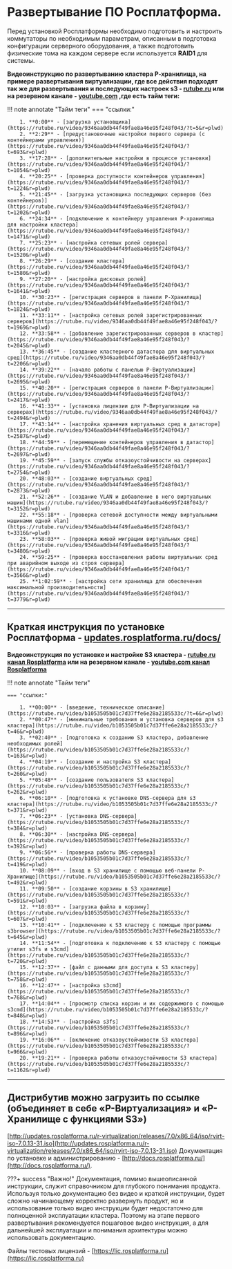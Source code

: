 # __Развертывание ПО Росплатформа.__ 

Перед установкой Росплатформы необходимо подготовить и настроить коммутаторы по необходимым параметрам, описанным в подготовка конфигурации серверного оборудования, а также подготовить физические тома на каждом сервере если используется **RAID1** для системы.

**Видеоинструкцию по развертыванию кластера Р-хранилища, на примере развертывания виртуализации, где все действия подходят так же для развертывания и последующих настроек s3 - [rutube.ru](https://rutube.ru/video/9346aa0db44f49fae8a46e95f248f043) или на резервном канале - [youtube.com](https://www.youtube.com/watch?v=jYRByNsKcW8) ,где есть тайм теги:**

!!! note annotate "Тайм теги"
    === "ссылки:"
   
        1. **0:00** - [загрузка установщика](https://rutube.ru/video/9346aa0db44f49fae8a46e95f248f043/?t=5&r=plwd)
        2. **2:29** - [предустановочные настройки первого сервера (с контейнерами управления)](https://rutube.ru/video/9346aa0db44f49fae8a46e95f248f043/?t=693&r=plwd)
        3. **17:28** - [дополнительные настройки в процессе установки](https://rutube.ru/video/9346aa0db44f49fae8a46e95f248f043/?t=1054&r=plwd)
        4. **20:25** - [проверка доступности контейнеров управления](https://rutube.ru/video/9346aa0db44f49fae8a46e95f248f043/?t=1224&r=plwd)
        5. **21:45** - [загрузка установщика последующих серверов (без контейнеров)](https://rutube.ru/video/9346aa0db44f49fae8a46e95f248f043/?t=1202&r=plwd)
        6. **24:34** - [подключение к контейнеру управления Р-хранилища для настройки кластера](https://rutube.ru/video/9346aa0db44f49fae8a46e95f248f043/?t=1471&r=plwd)
        7. **25:23** - [настройка сетевых ролей сервера](https://rutube.ru/video/9346aa0db44f49fae8a46e95f248f043/?t=1520&r=plwd)
        8. **26:29** - [создание кластера](https://rutube.ru/video/9346aa0db44f49fae8a46e95f248f043/?t=1580&r=plwd)
        9. **27:20** - [настройка дисковых ролей](https://rutube.ru/video/9346aa0db44f49fae8a46e95f248f043/?t=1641&r=plwd)
        10. **30:23** - [регистрация серверов в панели Р-Хранилища](https://rutube.ru/video/9346aa0db44f49fae8a46e95f248f043/?t=1824&r=plwd)
        11. **33:11** - [настройка сетевых ролей зарегистрированных серверов](https://rutube.ru/video/9346aa0db44f49fae8a46e95f248f043/?t=1969&r=plwd)
        12. **33:58** - [добавление зарегистрированных серверов в кластер](https://rutube.ru/video/9346aa0db44f49fae8a46e95f248f043/?t=2045&r=plwd)
        13. **36:45** - [создание кластерного датастора для виртуальных сред](https://rutube.ru/video/9346aa0db44f49fae8a46e95f248f043/?t=2206&r=plwd)
        14. **39:22** - [начало работы с панелью Р-Виртуализации](https://rutube.ru/video/9346aa0db44f49fae8a46e95f248f043/?t=2695&r=plwd)
        15. **40:20** - [регистрация серверов в панели Р-Виртуализации](https://rutube.ru/video/9346aa0db44f49fae8a46e95f248f043/?t=2417&r=plwd)
        16. **41:33** - [установка лицензии для Р-Виртуализации на серверах](https://rutube.ru/video/9346aa0db44f49fae8a46e95f248f043/?t=2494&r=plwd)
        17. **43:14** - [настройка хранения виртуальных сред в датасторе](https://rutube.ru/video/9346aa0db44f49fae8a46e95f248f043/?t=2587&r=plwd)
        18. **44:59** - [перемещение контейнеров управления в датастор](https://rutube.ru/video/9346aa0db44f49fae8a46e95f248f043/?t=2697&r=plwd)
        19. **45:59** - [запуск службы отказоустойчивости на серверах](https://rutube.ru/video/9346aa0db44f49fae8a46e95f248f043/?t=2754&r=plwd)
        20. **48:03** - [создание виртуальных сред](https://rutube.ru/video/9346aa0db44f49fae8a46e95f248f043/?t=2873&r=plwd)
        21. **52:26** - [создание VLAN и добавление в него виртуальных машин](https://rutube.ru/video/9346aa0db44f49fae8a46e95f248f043/?t=3152&r=plwd)
        22. **55:18** - [проверка сетевой доступности между виртуальными машинами одной vlan](https://rutube.ru/video/9346aa0db44f49fae8a46e95f248f043/?t=3316&r=plwd)
        23. **58:03** - [проверка живой миграции виртуальных сред](https://rutube.ru/video/9346aa0db44f49fae8a46e95f248f043/?t=3480&r=plwd)
        24. **59:25** - [проверка восстановления работы виртуальных сред при аварийном выходе из строя сервера](https://rutube.ru/video/9346aa0db44f49fae8a46e95f248f043/?t=3566&r=plwd)
        25. **1:02:59** - [настройка сети хранилища для обеспечения максимальной производительности](https://rutube.ru/video/9346aa0db44f49fae8a46e95f248f043/?t=3779&r=plwd)
        

---
**Краткая инструкция по установке Росплатформа - [updates.rosplatforma.ru/docs/](https://updates.rosplatforma.ru/docs/7.0.13/rp-short.pdf)**
---

**Видеоинструкция по установке и настройке S3 кластера - [rutube.ru канал Rosplatforma](https://rutube.ru/video/9346aa0db44f49fae8a46e95f248f043) или на резервном канале - [youtube.com канал Rosplatforma](https://www.youtube.com/watch?v=f5JEmVl949A)**

!!! note annotate "Тайм теги"

    === "ссылки:"

        1. **00:00** - [введение, техническое описание](https://rutube.ru/video/b1053505b01c7d37ffe6e28a2185533c/?t=6&r=plwd)
        2. **00:47** - [минимальные требования и установка серверов для s3 кластера](https://rutube.ru/video/b1053505b01c7d37ffe6e28a2185533c/?t=46&r=plwd)
        3. **02:40** - [подготовка к созданию S3 кластера, добавление необходимых ролей](https://rutube.ru/video/b1053505b01c7d37ffe6e28a2185533c/?t=163&r=plwd)
        4. **04:19** - [создание и настройка S3 кластера](https://rutube.ru/video/b1053505b01c7d37ffe6e28a2185533c/?t=260&r=plwd)
        5. **05:48** - [создание пользователя S3 кластера](https://rutube.ru/video/b1053505b01c7d37ffe6e28a2185533c/?t=262&r=plwd)
        6. **06:10** - [подготовка к установке DNS-сервера для s3 кластера](https://rutube.ru/video/b1053505b01c7d37ffe6e28a2185533c/?t=371&r=plwd)
        7. **06:23** - [установка DNS-сервера](https://rutube.ru/video/b1053505b01c7d37ffe6e28a2185533c/?t=384&r=plwd)
        8. **06:30** - [настройка DNS-сервера](https://rutube.ru/video/b1053505b01c7d37ffe6e28a2185533c/?t=392&r=plwd)
        9. **06:56** - [проверка работы DNS-сервера](https://rutube.ru/video/b1053505b01c7d37ffe6e28a2185533c/?t=419&r=plwd)
        10. **08:09** - [вход в S3 хранилище с помощью веб-панели Р-Хранилище](https://rutube.ru/video/b1053505b01c7d37ffe6e28a2185533c/?t=492&r=plwd)
        11. **09:50** - [создание корзины в S3 хранилище](https://rutube.ru/video/b1053505b01c7d37ffe6e28a2185533c/?t=591&r=plwd)
        12. **10:03** - [загрузка файла в корзину](https://rutube.ru/video/b1053505b01c7d37ffe6e28a2185533c/?t=607&r=plwd)
        13. **10:41** - [подключение к S3 кластеру с помощью программы s3browser](https://rutube.ru/video/b1053505b01c7d37ffe6e28a2185533c/?t=645&r=plwd)
        14. **11:54** - [подготовка к подключению к S3 кластеру с помощью утилит s3fs и s3cmd](https://rutube.ru/video/b1053505b01c7d37ffe6e28a2185533c/?t=720&r=plwd)
        15. **12:37** - [файл с данными для доступа к S3 кластеру](https://rutube.ru/video/b1053505b01c7d37ffe6e28a2185533c/?t=758&r=plwd)
        16. **12:47** - [настройка s3cmd](https://rutube.ru/video/b1053505b01c7d37ffe6e28a2185533c/?t=768&r=plwd)
        17. **14:04** - [просмотр списка корзин и их содержимого с помощью s3cmd](https://rutube.ru/video/b1053505b01c7d37ffe6e28a2185533c/?t=848&r=plwd)
        18. **14:53** - [настройка s3fs](https://rutube.ru/video/b1053505b01c7d37ffe6e28a2185533c/?t=896&r=plwd)
        19. **16:06** - [включение отказоустойчивости S3 кластера](https://rutube.ru/video/b1053505b01c7d37ffe6e28a2185533c/?t=966&r=plwd)
        20. **19:21** - [проверка работы отказоустойчивости S3 кластера](https://rutube.ru/video/b1053505b01c7d37ffe6e28a2185533c/?t=1162&r=plwd)

---
**Дистрибутив можно загрузить по ссылке (объединяет в себе «Р-Виртуализация» и «Р-Хранилище c функциями S3»)**
---
[http://updates.rosplatforma.ru/r-virtualization/releases/7.0/x86_64/iso/rvirt-iso-7.0.13-31.iso](http://updates.rosplatforma.ru/r-virtualization/releases/7.0/x86_64/iso/rvirt-iso-7.0.13-31.iso) 
Документация по установке и администрированию - [http://docs.rosplatforma.ru/](http://docs.rosplatforma.ru/). 

???+ success "Важно!"
    Документация, помимо вышеописанной инструкции, служит справочником для глубокого понимания продукта. Используя только документацию без видео и краткой инструкции, будет сложно начинающему корректно развернуть продукт, но и использование только видео инструкции будет недостаточно для полноценной эксплуатации кластера. Поэтому на этапе первого развертывания рекомендуется пошаговое видео инструкция, а для дальнейшей эксплуатации и понимания архитектуры можно использовать документацию. 

Файлы тестовых лицензий - [https://lic.rosplatforma.ru](https://lic.rosplatforma.ru)
